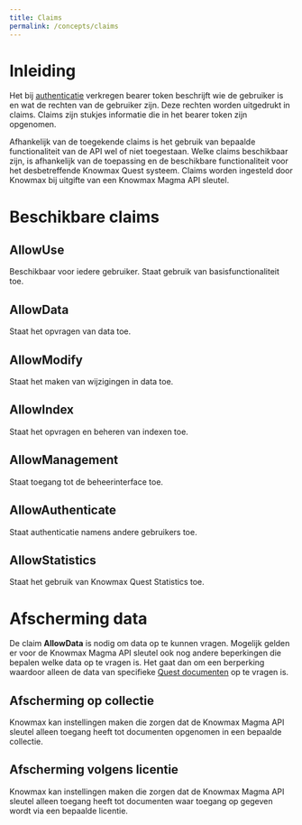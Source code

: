 ```yaml
---
title: Claims
permalink: /concepts/claims
---
```


# Inleiding
Het bij [authenticatie](/concepts/authentication) verkregen bearer token beschrijft wie de gebruiker is en wat de rechten van de gebruiker zijn. Deze rechten worden uitgedrukt in claims. Claims zijn stukjes informatie die in het bearer token zijn opgenomen. 

Afhankelijk van de toegekende claims is het gebruik van bepaalde functionaliteit van de API wel of niet toegestaan. Welke claims beschikbaar zijn, is afhankelijk van de toepassing en de beschikbare functionaliteit voor het desbetreffende Knowmax Quest systeem. Claims worden ingesteld door Knowmax bij uitgifte van een Knowmax Magma API sleutel.

# Beschikbare claims

## AllowUse
Beschikbaar voor iedere gebruiker. Staat gebruik van basisfunctionaliteit toe.

## AllowData
Staat het opvragen van data toe.

## AllowModify
Staat het maken van wijzigingen in data toe.

## AllowIndex
Staat het opvragen en beheren van indexen toe.

## AllowManagement
Staat toegang tot de beheerinterface toe.

## AllowAuthenticate
Staat authenticatie namens andere gebruikers toe.

## AllowStatistics
Staat het gebruik van Knowmax Quest Statistics toe.

# Afscherming data
De claim **AllowData** is nodig om data op te kunnen vragen. Mogelijk gelden er voor de Knowmax Magma API sleutel ook nog andere beperkingen die bepalen welke data op te vragen is. Het gaat dan om een berperking waardoor alleen de data van specifieke [Quest documenten](/concepts/quest-id) op te vragen is.

## Afscherming op collectie
Knowmax kan instellingen maken die zorgen dat de Knowmax Magma API sleutel alleen toegang heeft tot documenten opgenomen in een bepaalde collectie.

## Afscherming volgens licentie
Knowmax kan instellingen maken die zorgen dat de Knowmax Magma API sleutel alleen toegang heeft tot documenten waar toegang op gegeven wordt via een bepaalde licentie.